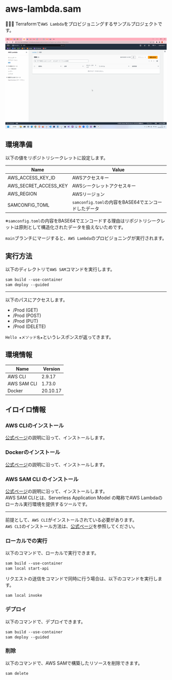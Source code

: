 # aws-lambda.sam

🦃🦃🦃 Terraformで`AWS Lambda`をプロビジョニングするサンプルプロジェクトです。  

![成果物](./docs/img/fruit.gif)  

## 環境準備

以下の値をリポジトリシークレットに設定します。  

| Name | Value |
| --- | --- |
| AWS_ACCESS_KEY_ID | AWSアクセスキー |
| AWS_SECRET_ACCESS_KEY | AWSシークレットアクセスキー |
| AWS_REGION | AWSリージョン |
| SAMCONFIG_TOML | `samconfig.toml`の内容をBASE64でエンコードしたデータ |

※`samconfig.toml`の内容をBASE64でエンコードする理由はリポジトリシークレットは原則として構造化されたデータを扱えないためです。  

`main`ブランチにマージすると、`AWS Lambda`のプロビジョニングが実行されます。  

## 実行方法

以下のディレクトリで`AWS SAM`コマンドを実行します。  

```shell
sam build --use-container
sam deploy --guided
```

---

以下のパスにアクセスします。  

* /Prod (GET)
* /Prod (POST)
* /Prod (PUT)
* /Prod (DELETE)

`Hello ★メソッド名★`というレスポンスが返ってきます。  

## 環境情報

| Name | Version |
| --- | --- |
| AWS CLI | 2.9.17 |
| AWS SAM CLI | 1.73.0 |
| Docker | 20.10.17 |

## イロイロ情報

### AWS CLIのインストール

[公式ページ](https://docs.aws.amazon.com/ja_jp/cli/latest/userguide/install-cliv2.html)の説明に沿って、インストールします。  

### Dockerのインストール

[公式ページ](https://docs.docker.com/get-docker/)の説明に沿って、インストールします。  

### AWS SAM CLI のインストール

[公式ページ](https://docs.aws.amazon.com/ja_jp/serverless-application-model/latest/developerguide/install-sam-cli.html)の説明に沿って、インストールします。  
AWS SAM CLIとは、Serverless Application Model の略称でAWS Lambdaのローカル実行環境を提供するツールです。  

---

前提として、`AWS CLI`がインストールされている必要があります。  
`AWS CLI`のインストール方法は、[公式ページ](https://docs.aws.amazon.com/ja_jp/cli/latest/userguide/install-cliv2.html)を参照してください。  

### ローカルでの実行

以下のコマンドで、ローカルで実行できます。  

```shell
sam build --use-container
sam local start-api
```

リクエストの送信をコマンドで同時に行う場合は、以下のコマンドを実行します。  

```shell
sam local invoke
```

### デプロイ

以下のコマンドで、デプロイできます。  

```shell
sam build --use-container
sam deploy --guided
```

### 削除

以下のコマンドで、AWS SAMで構築したリソースを削除できます。  

```shell
sam delete
```

